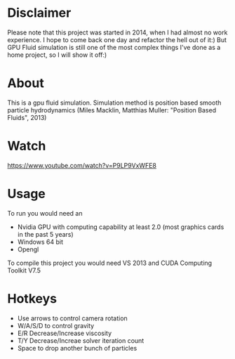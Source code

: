 Disclaimer
========================
Please note that this project was started in 2014, when I had almost no work experience. 
I hope to come back one day and refactor the hell out of it:)
But GPU Fluid simulation is still one of the most complex things I've done as a home project, so I will show it off:)

About
========================
This is a gpu fluid simulation.
Simulation method is position based smooth particle hydrodynamics (Miles Macklin, Matthias Muller: "Position Based Fluids", 2013)

Watch
========================
https://www.youtube.com/watch?v=P9LP9VxWFE8

Usage
========================
To run you would need an 
- Nvidia GPU with computing capability at least 2.0 (most graphics cards in the past 5 years)
- Windows 64 bit
- Opengl

To compile this project you would need VS 2013 and CUDA Computing Toolkit V7.5

Hotkeys
========================
- Use arrows to control camera rotation
- W/A/S/D to control gravity
- E/R Decrease/Increase viscosity
- T/Y Decrease/Increae solver iteration count
- Space to drop another bunch of particles

